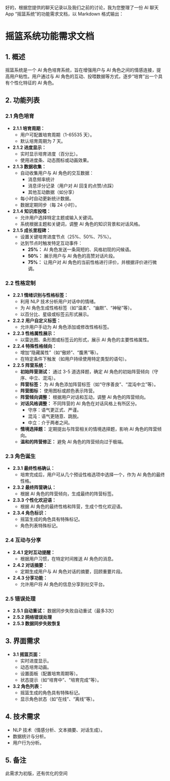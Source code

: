 好的，根据您提供的聊天记录以及我们之前的讨论，我为您整理了一份 AI 聊天 App “摇篮系统”的功能需求文档，以 Markdown 格式输出：

# 摇篮系统功能需求文档

## 1. 概述

摇篮系统是一个 AI 角色培育系统，旨在增强用户与 AI 角色之间的情感连接，提高用户粘性。用户通过与 AI 角色的互动、投喂数据等方式，逐步“培育”出一个具有个性化特征的 AI 角色。

## 2. 功能列表

### 2.1 角色培育

*   **2.1.1 培育周期：**
    *   用户可配置培育周期（1-65535 天）。
    *   默认培育周期为 7 天。
*   **2.1.2 进度显示：**
    *   实时显示培育进度（百分比）。
    *   使用进度条、动态图标或动画效果。
*   **2.1.3 数据收集：**
    *   自动收集用户与 AI 角色的交互数据：
        *   消息频率统计
        *   消息评分记录（用户对 AI 回复的点赞/点踩）
        *   其他互动数据（如分享）
    *   每小时自动更新统计数据。
    *   数据定期同步（每 24 小时）。
*  **2.1.4 知识库投喂：**
    *   允许用户选择特定主题或输入关键词。
    *    系统根据主题和关键词，调整 AI 角色的知识背景和对话风格。
*   **2.1.5 成长里程碑：**
    *   设置关键培育进度节点（25%、50%、75%）。
    *   达到节点时触发特定互动事件：
        *   **25%：** AI 角色发送一条简短的、风格初现的问候语。
        *   **50%：** 展示用户与 AI 角色的高赞对话片段。
        *   **75%：** 让用户对 AI 角色的当前性格进行评价，并根据评价进行微调。

### 2.2 性格定制

*   **2.2.1 情绪识别与性格标签：**
    *   利用 NLP 技术分析用户对话中的情绪。
    *   为 AI 角色生成性格标签（如“温柔”、“幽默”、“神秘”等）。
    *   以百分比、星级或标签云形式展示。
*   **2.2.2 用户自定义标签：**
    *   允许用户手动为 AI 角色添加或修改性格标签。
*   **2.2.3 性格属性展示：**
    *   以雷达图、条形图或标签云的形式，展示 AI 角色的主要性格属性。
*   **2.2.4 特殊性格倾向：**
    *   增加“隐藏属性”（如“傲娇”、“腹黑”等）。
    *   在特定条件下触发（如用户持续使用特定类型的语句）。
*   **2.2.5 阵营系统：**
    *   **初始阵营测试：** 通过 3-5 道选择题，确定 AI 角色的初始阵营倾向（守序、中立、混沌）。
    *   **阵营标签：** 为 AI 角色添加阵营标签（如“守序善良”、“混沌中立”等）。
    *   **阵营图标：** 使用图标或颜色表示阵营。
    *   **阵营倾向调整：** 根据用户对话和互动，调整 AI 角色的阵营倾向。
    *   **对话风格调整：** 不同阵营的 AI 角色在对话风格上有所区分。
        *   守序：语气更正式、严谨。
        *   混沌：语气更随意、跳脱。
        *   中立：介于两者之间。
    *   **情境选择题：** 定期提出与阵营相关的情境选择题，影响 AI 角色的阵营倾向。
    *   **温和的阵营修正：** 避免 AI 角色的阵营倾向过于极端。

### 2.3 角色诞生

*   **2.3.1 最终性格确认：**
    *   培育完成后，用户可从几个预设性格选项中选择一个，作为 AI 角色的最终性格。
*   **2.3.2 最终阵营确认：**
    *   根据 AI 角色的阵营倾向，生成最终的阵营标签。
*   **2.3.3 个性化欢迎语：**
    *   根据 AI 角色的最终性格和阵营，生成个性化欢迎语。
*   **2.3.4 角色标识：**
    *   摇篮生成的角色具有特殊标记。
    *   角色列表特殊标记。

### 2.4 互动与分享

*   **2.4.1 定时互动提醒：**
    *   根据用户习惯，在特定时间推送 AI 角色的消息。
*   **2.4.2 对话摘要：**
    *   定期生成用户与 AI 角色对话的摘要，回顾重要片段。
*   **2.4.3 分享功能：**
    *   允许用户将 AI 角色的信息分享到社交平台。

### 2.5 错误处理
*   **2.5.1 自动重试：** 数据同步失败自动重试（最多3次）
*    **2.5.2 网络错误处理**
*    **2.5.3 数据同步失败恢复**

## 3. 界面需求

*   **3.1 摇篮页面：**
    *   实时进度显示。
    *   动态培育动画。
    *   设置面板（配置培育周期等）。
    *   状态提示（如“培育中”、“培育完成”等）。
*   **3.2 角色列表：**
    *   摇篮生成的角色具有特殊标记。
    *   显示角色状态（如“在线”、“离线”等）。

## 4. 技术需求

*   NLP 技术（情感分析、文本摘要、对话生成）。
*   数据统计与分析。
*   用户行为分析。

## 5. 备注
此需求为初版，还有优化的空间